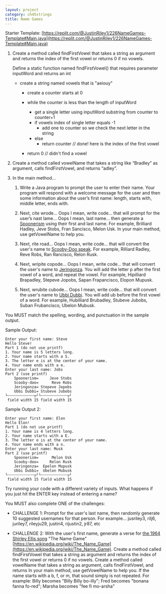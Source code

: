 ```yaml
---
layout: project
category: ch45strings
title: Name Games
---
```

Starter Template: [https://replit.com/@JustinRiley1/226NameGames-Template#Main.java](https://replit.com/@JustinRiley1/226NameGames-Template#Main.java)

1. Create a method called findFirstVowel that takes a string as argument and returns the index of the first vowel or returns 0 if no vowels. 

    Define a static function named findFirstVowel() that requires parameter inputWord and returns an int

    - create a string named vowels that is "aeiouy"
      - create a counter starts at 0
      - while the counter is less than the length of inputWord
        - get a single letter using inputWord substring from counter to counter+1
        - if vowels index of single letter equals -1
          - add one to counter so we check the next letter in the string
        - else
          - return counter // done! here is the index of the first vowel

      - return 0 // didn't find a vowel

1. Create a method called vowelName that takes a string like “Bradley” as argument, calls findFirstVowel, and returns “adley”.

1. In the main method...
 
    1. Write a Java program to prompt the user to enter their name. Your program will respond with a welcome message for the user and then some information about the user’s first name: length, starts with, middle letter, ends with.

    1. Next, cite wrode… Oops I mean, write code… that will prompt for the user’s nast lame… Oops I mean, last name… then generate a [Spoonerism](https://en.wikipedia.org/wiki/Spoonerism) using their first and last name. For example, Brilliard Hadley, Jeve Stobs, Fran Sancisco, Melon Usk.  In your main method, use getVowelName to help you.

    1. Next, rite road... Oops I mean, write code... that will convert the user's name to [Scooby-Doo speak](https://www.neatorama.com/2014/03/11/We-Finally-Have-a-Name-for-Scooby-Doos-Speech-Disorder/). For example, Rilliard Radley, Reve Robs, Ran Rancisco, Relon Rusk.

    1. Next, wripite copode... Oops I mean, write code... that will convert the user's name to [Jeringonza](https://en.wikipedia.org/wiki/Jeringonza). You will add the letter p after the first vowel of a word, and repeat the vowel. For example, Hipilliard Brapadley, Stepeve Jopobs, Sapan Frapancisco, Elopon Mupusk.

    1. Next, wrubite cubode... Oops I mean, write code... that will convert the user's name to [Ubbi Dubbi](https://en.wikipedia.org/wiki/Ubbi_dubbi). You will add ub before the first vowel of a word. For example, Hubilliard Brubadley, Stubeve Jubobs, Suban Frubancisco, Ubelon Mubusk.






You MUST match the spelling, wording, and punctuation in the sample output.

Sample Output:
```
Enter your first name: Steve
Hello Steve!
Part 1 (do not use printf)
1. Your name is 5 letters long.
2. Your name starts with a S.
3. The letter e is at the center of your name.
4. Your name ends with a e.
Enter your last name: Jobs
Part 2 (use printf)
    Spoonerism=     Jeve Stobs
    Scooby-doo=      Reve Robs
    Jeringonza= Stepeve Jopobs
    Ubbi Dubbi= Stubeve Jubobs
└┄┄┄┄┄┄┄┄┄┄┄┄┬┘└┄┄┄┄┄┄┄┄┄┄┄┄┬┘
 field width 15 field width 15
```

Sample Output 2:
```
Enter your first name: Elon
Hello Elon!
Part 1 (do not use printf)
1. Your name is 4 letters long.
2. Your name starts with a E.
3. The letter o is at the center of your name.
4. Your name ends with a n.
Enter your last name: Musk
Part 2 (use printf)
    Spoonerism=      Melon Usk
    Scooby-doo=     Relon Rusk
    Jeringonza=  Epelon Mupusk
    Ubbi Dubbi=  Ubelon Mubusk
└┄┄┄┄┄┄┄┄┄┄┄┄┬┘└┄┄┄┄┄┄┄┄┄┄┄┄┬┘
 field width 15 field width 15
```

Try running your code with a different variety of inputs. What happens if you just hit the ENTER key instead of entering a name?

You MUST also complete ONE of the challenges:

  - CHALLENGE 1: Prompt for the user's last name, then randomly generate 10 suggested usernames for that person. For example... jusriley3, rilj6, juriley7, rileyju29, justiri4, rijustin2, jr87, etc

  - CHALLENGE 2: With the user's first name, generate a verse for [the 1964 Shirley Ellis song](https://drive.google.com/open?id=1NehR20x0yzheTYAEYxJ5W9-D6hbEbuqT) "The Name Game" [https://en.wikipedia.org/wiki/The_Name_Game](https://en.wikipedia.org/wiki/The_Name_Game). Create a method called findFirstVowel that takes a string as argument and returns the index of the first vowel or returns 0 if no vowels. Create a method called vowelName that takes a string as argument, calls findFirstVowel, and returns  In your main method, use getVowelName to help you. If the name starts with a b, f, or m, that sound simply is not repeated. For example: Billy becomes "Billy Billy bo-illy"; Fred becomes "bonana fanna fo-red"; Marsha becomes "fee fi mo-arsha"
